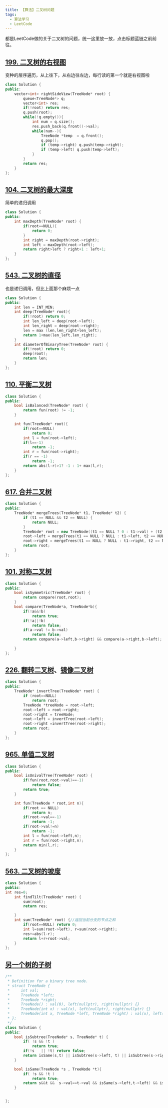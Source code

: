 ```yaml
---
title: 【算法】二叉树问题
tags:
  - 算法学习
  - LeetCode
---
```



都是LeetCode做的关于二叉树的问题，统一这里放一放，点击标题蓝链之前前往。



## [199. 二叉树的右视图](https://leetcode-cn.com/problems/binary-tree-right-side-view/)
变种的层序遍历，从上往下，从右边往左边，每行读的第一个就是右视图啦

``` cpp
class Solution {
public:
    vector<int> rightSideView(TreeNode* root) {
        queue<TreeNode*> q;
        vector<int> res;
        if(!root) return res;
        q.push(root);
        while(!q.empty()){
            int num = q.size();
            res.push_back(q.front()->val);
            while(num--){
                TreeNode *temp  = q.front();
                q.pop();
                if (temp->right) q.push(temp->right);
			    if (temp->left) q.push(temp->left);
            }
        }
        return res;
    }
};
```

## [104. 二叉树的最大深度](https://leetcode-cn.com/problems/maximum-depth-of-binary-tree/)


简单的递归调用
``` cpp
class Solution {
public:
    int maxDepth(TreeNode* root) {
        if(root==NULL){
            return 0;
        }
        int right = maxDepth(root->right);
        int left = maxDepth(root->left);
        return right>left ? right+1 : left+1;
    }
};
```


## [543. 二叉树的直径](https://leetcode-cn.com/problems/diameter-of-binary-tree/)

也是递归调用，但比上面那个麻烦一点
``` cpp
class Solution {
public:
    int len = INT_MIN;
    int deep(TreeNode* root){
        if(!root) return 0;
        int len_left = deep(root->left);
        int len_right = deep(root->right);
        len = max (len,len_right+len_left);
        return 1+max(len_left,len_right);
    }
    int diameterOfBinaryTree(TreeNode* root) {
        if(!root) return 0;
        deep(root);
        return len;
    }
};
```

## [110. 平衡二叉树](https://leetcode-cn.com/problems/balanced-binary-tree/)

``` cpp
class Solution {
public:
    bool isBalanced(TreeNode* root) {
        return fun(root) != -1;
    }

    int fun(TreeNode* root){
        if(root==NULL)
            return 0;
        int l = fun(root->left);
        if(l==-1)
            return -1;
        int r = fun(root->right);
        if(r == -1)
            return -1;
        return abs(l-r)>1? -1 : 1+ max(l,r);
    }   
};
```

## [617. 合并二叉树](https://leetcode-cn.com/problems/merge-two-binary-trees/)

``` cpp
class Solution {
public:
    TreeNode* mergeTrees(TreeNode* t1, TreeNode* t2) {
        if (t1 == NULL && t2 == NULL) {
            return NULL;
        }
        TreeNode* root = new TreeNode((t1 == NULL ? 0 : t1->val) + (t2 == NULL ? 0 : t2->val));
        root->left = mergeTrees(t1 == NULL ? NULL : t1->left, t2 == NULL ? NULL : t2->left);
        root->right = mergeTrees(t1 == NULL ? NULL : t1->right, t2 == NULL ? NULL : t2->right);
        return root;
    }
};
```

## [101. 对称二叉树](https://leetcode-cn.com/problems/symmetric-tree/)

``` cpp
class Solution {
public:
    bool isSymmetric(TreeNode* root) {
        return compare(root,root);
    }
    bool compare(TreeNode*a, TreeNode*b){
        if(!a&&!b)
            return true;
        if(!a||!b)
            return false;
        if(a->val != b->val)
            return false;
        return compare(a->left,b->right) && compare(a->right,b->left);
        
    }
};
```



## [226. 翻转二叉树](https://leetcode-cn.com/problems/invert-binary-tree/)、[镜像二叉树](https://leetcode-cn.com/problems/er-cha-shu-de-jing-xiang-lcof/)

``` cpp
class Solution {
public:
    TreeNode* invertTree(TreeNode* root) {
        if (root==NULL) 
            return root;
        TreeNode *treeNode = root->left;
        root->left = root->right;
        root->right = treeNode;
        root->left = invertTree(root->left);
        root->right =invertTree(root->right);
        return root;
    }
};
```

## [965. 单值二叉树](https://leetcode-cn.com/problems/univalued-binary-tree/)

``` cpp
class Solution {
public:
    bool isUnivalTree(TreeNode* root) {
        if(fun(root,root->val)==-1)
            return false;
        return true;
    }

    int fun(TreeNode * root,int n){
        if(root == NULL) 
            return n;
        if(root->val==-1)
            return -1;
        if(root->val!=n)
            return -1;
        int l = fun(root->left,n);
        int r = fun(root->right,n);
        return min(l,r);
    }
};
```

## [563. 二叉树的坡度](https://leetcode-cn.com/problems/binary-tree-tilt/)

``` cpp
class Solution {
public:
int res=0;
    int findTilt(TreeNode* root) {
        sum(root);
        return res;

    }
    int sum(TreeNode* root) {//返回当前分支的节点之和
        if(root==NULL) return 0;
        int l=sum(root->left), r=sum(root->right);
        res+=abs(l-r);
        return l+r+root->val;
    }
};
```


## [另一个树的子树](https://leetcode-cn.com/problems/subtree-of-another-tree/)

``` cpp
/**
 * Definition for a binary tree node.
 * struct TreeNode {
 *     int val;
 *     TreeNode *left;
 *     TreeNode *right;
 *     TreeNode() : val(0), left(nullptr), right(nullptr) {}
 *     TreeNode(int x) : val(x), left(nullptr), right(nullptr) {}
 *     TreeNode(int x, TreeNode *left, TreeNode *right) : val(x), left(left), right(right) {}
 * };
 */
class Solution {
public:
    bool isSubtree(TreeNode* s, TreeNode* t) {
        if( !s && !t ) 
            return true;
        if(!s   || !t) return false;
        return isSame(s,t) || isSubtree(s->left, t) || isSubtree(s->right,t);    
    }

    bool isSame(TreeNode *s , TreeNode *t){
        if( !s && !t ) 
            return true;
        return s&&t &&  s->val==t->val && isSame(s->left,t->left) && isSame(s->right,t->right);
    }


};
```

